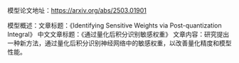 模型论文地址：https://arxiv.org/abs/2503.01901

模型概述：文章标题：《Identifying Sensitive Weights via Post-quantization Integral》
中文文章标题：《通过量化后积分识别敏感权重》
文章内容：研究提出一种新方法，通过量化后积分识别神经网络中的敏感权重，以改善量化精度和模型性能。
